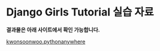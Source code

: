# Django Girls Tutorial 실습 자료


**결과물은 아래 사이트에서 확인 가능합니다.**<br>

[kwonsoonwoo.pythonanywhere](http://kwonsoonwoo.pythonanywhere.com/)

